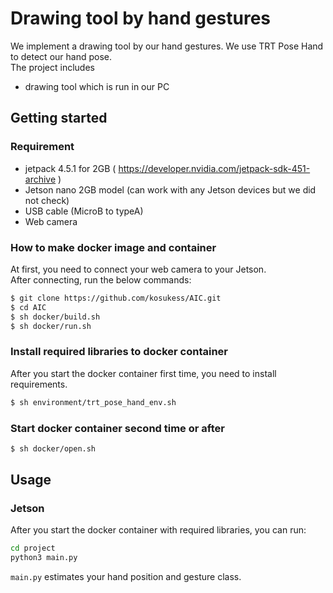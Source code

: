 # Drawing tool by hand gestures
We implement a drawing tool by our hand gestures. We use TRT Pose Hand to detect our hand pose. <br>
The project includes
- drawing tool which is run in our PC 

## Getting started
### Requirement
- jetpack 4.5.1 for 2GB ( https://developer.nvidia.com/jetpack-sdk-451-archive )
- Jetson nano 2GB model (can work with any Jetson devices but we did not check)
- USB cable (MicroB to typeA)
- Web camera

### How to make docker image and container
At first, you need to connect your web camera to your Jetson. <br>
After connecting, run the below commands:
```bash
$ git clone https://github.com/kosukess/AIC.git
$ cd AIC
$ sh docker/build.sh
$ sh docker/run.sh
```

### Install required libraries to docker container
After you start the docker container first time, you need to install requirements. 
```bash
$ sh environment/trt_pose_hand_env.sh
```

### Start docker container second time or after
```bash
$ sh docker/open.sh
```

## Usage
### Jetson
After you start the docker container with required libraries, you can run:
```bash
cd project
python3 main.py
```
`main.py` estimates your hand position and gesture class. 